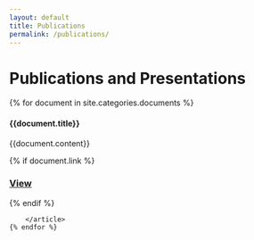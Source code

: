 ```yaml
---
layout: default
title: Publications
permalink: /publications/
---
```



<h1 class="page-heading">Publications and Presentations</h1>

<div class="documents">
	{% for document in site.categories.documents %}
		<article class="documents-article">
			<h4 class="documents-title">{{document.title}}</h4>
			<p>{{document.content}}</p>
			{% if document.link %}
  				<h3><a href="{{document.link}}">View</a></h3>
			{% endif %}
			
		</article>
	{% endfor %}
</div>
